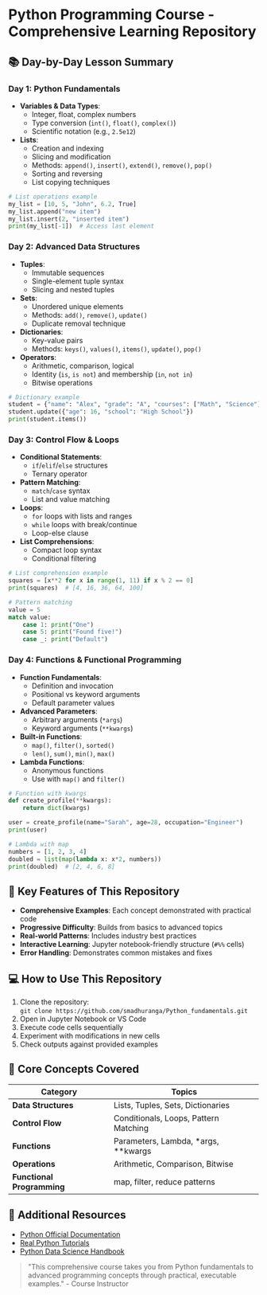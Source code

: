 # Python Programming Course - Comprehensive Learning Repository

## 📚 Day-by-Day Lesson Summary

### Day 1: Python Fundamentals
- **Variables & Data Types**:
    - Integer, float, complex numbers
    - Type conversion (`int()`, `float()`, `complex()`)
    - Scientific notation (e.g., `2.5e12`)
- **Lists**:
    - Creation and indexing
    - Slicing and modification
    - Methods: `append()`, `insert()`, `extend()`, `remove()`, `pop()`
    - Sorting and reversing
    - List copying techniques

```python
# List operations example
my_list = [10, 5, "John", 6.2, True]
my_list.append("new item")
my_list.insert(2, "inserted item")
print(my_list[-1])  # Access last element
```

### Day 2: Advanced Data Structures
- **Tuples**:
    - Immutable sequences
    - Single-element tuple syntax
    - Slicing and nested tuples
- **Sets**:
    - Unordered unique elements
    - Methods: `add()`, `remove()`, `update()`
    - Duplicate removal technique
- **Dictionaries**:
    - Key-value pairs
    - Methods: `keys()`, `values()`, `items()`, `update()`, `pop()`
- **Operators**:
    - Arithmetic, comparison, logical
    - Identity (`is`, `is not`) and membership (`in`, `not in`)
    - Bitwise operations

```python
# Dictionary example
student = {"name": "Alex", "grade": "A", "courses": ["Math", "Science"]}
student.update({"age": 16, "school": "High School"})
print(student.items())
```

### Day 3: Control Flow & Loops
- **Conditional Statements**:
    - `if`/`elif`/`else` structures
    - Ternary operator
- **Pattern Matching**:
    - `match`/`case` syntax
    - List and value matching
- **Loops**:
    - `for` loops with lists and ranges
    - `while` loops with break/continue
    - Loop-else clause
- **List Comprehensions**:
    - Compact loop syntax
    - Conditional filtering

```python
# List comprehension example
squares = [x**2 for x in range(1, 11) if x % 2 == 0]
print(squares)  # [4, 16, 36, 64, 100]

# Pattern matching
value = 5
match value:
    case 1: print("One")
    case 5: print("Found five!")
    case _: print("Default")
```

### Day 4: Functions & Functional Programming
- **Function Fundamentals**:
    - Definition and invocation
    - Positional vs keyword arguments
    - Default parameter values
- **Advanced Parameters**:
    - Arbitrary arguments (`*args`)
    - Keyword arguments (`**kwargs`)
- **Built-in Functions**:
    - `map()`, `filter()`, `sorted()`
    - `len()`, `sum()`, `min()`, `max()`
- **Lambda Functions**:
    - Anonymous functions
    - Use with `map()` and `filter()`

```python
# Function with kwargs
def create_profile(**kwargs):
    return dict(kwargs)

user = create_profile(name="Sarah", age=28, occupation="Engineer")
print(user)

# Lambda with map
numbers = [1, 2, 3, 4]
doubled = list(map(lambda x: x*2, numbers))
print(doubled)  # [2, 4, 6, 8]
```

## 🚀 Key Features of This Repository
- **Comprehensive Examples**: Each concept demonstrated with practical code
- **Progressive Difficulty**: Builds from basics to advanced topics
- **Real-world Patterns**: Includes industry best practices
- **Interactive Learning**: Jupyter notebook-friendly structure (`#%%` cells)
- **Error Handling**: Demonstrates common mistakes and fixes

## 💻 How to Use This Repository
1. Clone the repository:  
   `git clone https://github.com/smadhuranga/Python_fundamentals.git`
2. Open in Jupyter Notebook or VS Code
3. Execute code cells sequentially
4. Experiment with modifications in new cells
5. Check outputs against provided examples

## 🧠 Core Concepts Covered
| Category | Topics |
|----------|--------|
| **Data Structures** | Lists, Tuples, Sets, Dictionaries |
| **Control Flow** | Conditionals, Loops, Pattern Matching |
| **Functions** | Parameters, Lambda, *args, **kwargs |
| **Operations** | Arithmetic, Comparison, Bitwise |
| **Functional Programming** | map, filter, reduce patterns |

## 🔗 Additional Resources
- [Python Official Documentation](https://docs.python.org/3/)
- [Real Python Tutorials](https://realpython.com)
- [Python Data Science Handbook](https://jakevdp.github.io/PythonDataScienceHandbook/)



> "This comprehensive course takes you from Python fundamentals to advanced programming concepts through practical, executable examples." - Course Instructor